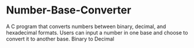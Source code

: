 # Number-Base-Converter
A C program that converts numbers between binary, decimal, and hexadecimal formats. Users can input a number in one base and choose to convert it to another base. Binary to Decimal
